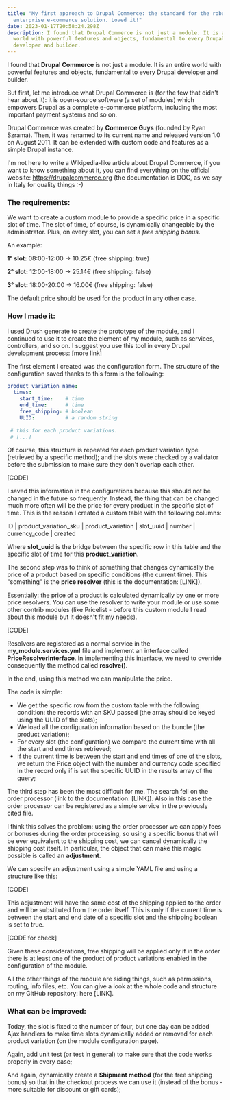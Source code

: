 ```yaml
---
title: "My first approach to Drupal Commerce: the standard for the robust
  enterprise e-commerce solution. Loved it!"
date: 2023-01-17T20:58:24.298Z
description: I found that Drupal Commerce is not just a module. It is an entire
  world with powerful features and objects, fundamental to every Drupal
  developer and builder.
---
```

I found that **Drupal Commerce** is not just a module. It is an entire world with powerful features and objects, fundamental to every Drupal developer and builder.

But first, let me introduce what Drupal Commerce is (for the few that didn't hear about it): it is open-source software (a set of modules) which empowers Drupal as a complete e-commerce platform, including the most important payment systems and so on.

Drupal Commerce was created by **Commerce Guys** (founded by Ryan Szrama). Then, it was renamed to its current name and released version 1.0 on August 2011. It can be extended with custom code and features as a simple Drupal instance.

I'm not here to write a Wikipedia-like article about Drupal Commerce, if you want to know something about it, you can find everything on the official website: <https://drupalcommerce.org> (the documentation is DOC, as we say in Italy for quality things :-)

### The requirements:

We want to create a custom module to provide a specific price in a specific slot of time. The slot of time, of course, is dynamically changeable by the administrator. Plus, on every slot, you can set a *free shipping bonus*.

An example:

**1° slot:** 08:00-12:00 -> 10.25€ (free shipping: true)

**2° slot:** 12:00-18:00 -> 25.14€ (free shipping: false)

**3° slot:** 18:00-20:00 -> 16.00€ (free shipping: false)

The default price should be used for the product in any other case.

### How I made it:

I used Drush generate to create the prototype of the module, and I continued to use it to create the element of my module, such as services, controllers, and so on. I suggest you use this tool in every Drupal development process: \[more link]

The first element I created was the configuration form. The structure of the configuration saved thanks to this form is the following:

```yaml
product_variation_name:
  times:
    start_time:    # time
    end_time:      # time
    free_shipping: # boolean
    UUID:          # a random string
 
 # this for each product variations.
 # [...]
```

Of course, this structure is repeated for each product variation type (retrieved by a specific method); and the slots were checked by a validator before the submission to make sure they don't overlap each other.

\[CODE]

I saved this information in the configurations because this should not be changed in the future so frequently. Instead, the thing that can be changed much more often will be the price for every product in the specific slot of time. This is the reason I created a custom table with the following columns:

ID | product_variation_sku | product_variation | slot_uuid | number | currency_code | created

Where **slot_uuid** is the bridge between the specific row in this table and the specific slot of time for this **product_variation**.

The second step was to think of something that changes dynamically the price of a product based on specific conditions (the current time). This "something" is the **price resolver** (this is the documentation: \[LINK]).

Essentially: the price of a product is calculated dynamically by one or more price resolvers. You can use the resolver to write your module or use some other contrib modules (like Pricelist - before this custom module I read about this module but it doesn't fit my needs).

\[CODE]

Resolvers are registered as a normal service in the **my_module.services.yml** file and implement an interface called **PriceResolverInterface**. In implementing this interface, we need to override consequently the method called **resolve()**.

In the end, using this method we can manipulate the price.

The code is simple:

* We get the specific row from the custom table with the following condition: the records with an SKU passed (the array should be keyed using the UUID of the slots);
* We load all the configuration information based on the bundle (the product variation);
* For every slot (the configuration) we compare the current time with all the start and end times retrieved;
* If the current time is between the start and end times of one of the slots, we return the Price object with the number and currency code specified in the record only if is set the specific UUID in the results array of the query;

The third step has been the most difficult for me. The search fell on the order processor (link to the documentation: \[LINK]). Also in this case the order processor can be registered as a simple service in the previously cited file.

I think this solves the problem: using the order processor we can apply fees or bonuses during the order processing, so using a specific bonus that will be ever equivalent to the shipping cost, we can cancel dynamically the shipping cost itself. In particular, the object that can make this magic possible is called an **adjustment**.

We can specify an adjustment using a simple YAML file and using a structure like this:

\[CODE]

This adjustment will have the same cost of the shipping applied to the order and will be substituted from the order itself. This is only if the current time is between the start and end date of a specific slot and the shipping boolean is set to true.

\[CODE for check]

Given these considerations, free shipping will be applied only if in the order there is at least one of the product of product variations enabled in the configuration of the module.

All the other things of the module are siding things, such as permissions, routing, info files, etc. You can give a look at the whole code and structure on my GitHub repository: here \[LINK].

### What can be improved:

Today, the slot is fixed to the number of four, but one day can be added Ajax handlers to make time slots dynamically added or removed for each product variation (on the module configuration page).

Again, add unit test (or test in general) to make sure that the code works properly in every case;

And again, dynamically create a **Shipment method** (for the free shipping bonus) so that in the checkout process we can use it (instead of the bonus - more suitable for discount or gift cards);